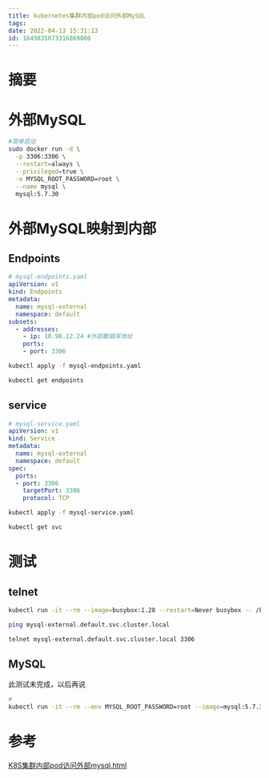 ```yaml
---
title: kubernetes集群内部pod访问外部MySQL
tags: 
date: 2022-04-13 15:31:13
id: 1649835073316869800
---
```

# 摘要

# 外部MySQL

```sh
#简单启动
sudo docker run -d \
  -p 3306:3306 \
  --restart=always \
  --privileged=true \
  -e MYSQL_ROOT_PASSWORD=root \
  --name mysql \
  mysql:5.7.30
```

# 外部MySQL映射到内部

## Endpoints

```yaml
# mysql-endpoints.yaml
apiVersion: v1
kind: Endpoints
metadata:
  name: mysql-external
  namespace: default
subsets:
  - addresses:
    - ip: 10.98.12.24 #外部数据库地址
    ports:
    - port: 3306
```

```sh
kubectl apply -f mysql-endpoints.yaml
```

```sh
kubectl get endpoints
```



## service

```yaml
# mysql-service.yaml 
apiVersion: v1
kind: Service
metadata:
  name: mysql-external
  namespace: default
spec:
  ports:
  - port: 3306
    targetPort: 3306
    protocol: TCP

```

```sh
kubectl apply -f mysql-service.yaml
```

```sh
kubectl get svc
```

# 测试

## telnet

```sh
kubectl run -it --rm --image=busybox:1.28 --restart=Never busybox -- /bin/sh
```

```sh
ping mysql-external.default.svc.cluster.local
```

```sh
telnet mysql-external.default.svc.cluster.local 3306
```

## MySQL 

此测试未完成，以后再说

```sh
# 
kubectl run -it --rm --env MYSQL_ROOT_PASSWORD=root --image=mysql:5.7.30 --restart=Never mysql-client -- mysql -h mysql-external.default.svc.cluster.local -u root -p root
```



# 参考

 [K8S集群内部pod访问外部mysql.html](assets\references\K8S集群内部pod访问外部mysql.html) 
